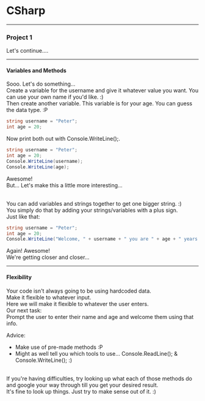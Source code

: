 # CSharp
---
### <a id="Title">Project 1</a>

Let's continue....

---
#### <a id="Program">Variables and Methods</a>

Sooo. Let's do something...<br>
Create a variable for the username and give it whatever value you want. You can use your own name if you'd like. :)<br>
Then create another variable. This variable is for your age. You can guess the data type. :P<br>

```csharp
string username = "Peter";
int age = 20;
```

Now print both out with Console.WriteLine();.
```csharp
string username = "Peter";
int age = 20;
Console.WriteLine(username);
Console.WriteLine(age);
```

Awesome!<br>
But... Let's make this a little more interesting...<br><br>

You can add variables and strings together to get one bigger string. :)<br>
You simply do that by adding your strings/variables with a plus sign.<br>
Just like that:
```csharp
string username = "Peter";
int age = 20;
Console.WriteLine("Welcome, " + username + " you are " + age + " years old, right?");
```

Again! Awesome!<br>
We're getting closer and closer...<br>


---
#### <a id="Program">Flexibility</a>

Your code isn't always going to be using hardcoded data.<br>
Make it flexible to whatever input.<br>
Here we will make it flexible to whatever the user enters.<br>
Our next task:<br>
Prompt the user to enter their name and age and welcome them using that info.<br>

Advice:<br>
- Make use of pre-made methods :P<br>
- Might as well tell you which tools to use... Console.ReadLine(); & Console.WriteLine(); :)<br><br>

If you're having difficulties, try looking up what each of those methods do and google your way through till you get your desired result.<br>
It's fine to look up things. Just try to make sense out of it. :)<br>
